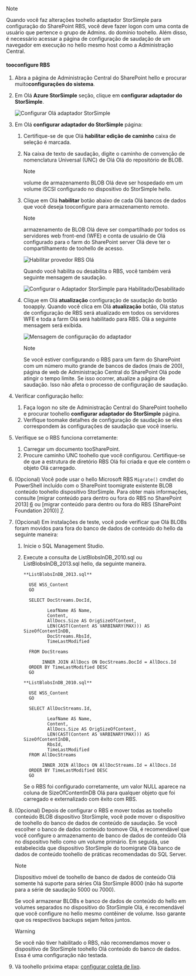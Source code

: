 <!--author=SharS last changed: 1/14/2016 -->

> [!NOTE]
> Quando você faz alterações toohello adaptador StorSimple para configuração do SharePoint RBS, você deve fazer logon com uma conta de usuário que pertence o grupo de Admins. do domínio toohello. Além disso, é necessário acessar a página de configuração de saudação de um navegador em execução no hello mesmo host como a Administração Central.
> 
> 

#### <a name="tooconfigure-rbs"></a>tooconfigure RBS
1. Abra a página de Administração Central do SharePoint hello e procurar muito**configurações do sistema**. 
2. Em Olá **Azure StorSimple** seção, clique em **configurar adaptador do StorSimple**.
   
    ![Configurar Olá adaptador StorSimple](./media/storsimple-sharepoint-adapter-configure-rbs/HCS_SSASP_ConfigRBS1-include.png) 
3. Em Olá **configurar adaptador do StorSimple** página:
   
   1. Certifique-se de que Olá **habilitar edição de caminho** caixa de seleção é marcada.
   2. Na caixa de texto de saudação, digite o caminho de convenção de nomenclatura Universal (UNC) de Olá Olá do repositório de BLOB.
      
      > [!NOTE]
      > volume de armazenamento BLOB Olá deve ser hospedado em um volume iSCSI configurado no dispositivo do StorSimple hello.

   3. Clique em Olá **habilitar** botão abaixo de cada Olá bancos de dados que você deseja tooconfigure para armazenamento remoto.
      
      > [!NOTE]
      > armazenamento de BLOB Olá deve ser compartilhado por todos os servidores web front-end (WFE) e conta de usuário de Olá configurado para o farm do SharePoint server Olá deve ter o compartilhamento de toohello de acesso.
      
      ![Habilitar provedor RBS Olá](./media/storsimple-sharepoint-adapter-configure-rbs/HCS_SSASP_ConfigRBS2-include.png)
      
      Quando você habilita ou desabilita o RBS, você também verá seguinte mensagem de saudação.
      
      ![Configurar o Adaptador StorSimple para Habilitado/Desabilitado](./media/storsimple-sharepoint-adapter-configure-rbs/HCS_ConfigureStorSimpleAdapterEnableDisableMessage-include.png)

   4. Clique em Olá **atualização** configuração de saudação do botão tooapply. Quando você clica em Olá **atualização** botão, Olá status de configuração de RBS será atualizado em todos os servidores WFE e toda a farm Olá será habilitado para RBS. Olá a seguinte mensagem será exibida.
      
      ![Mensagem de configuração do adaptador](./media/storsimple-sharepoint-adapter-configure-rbs/HCS_SSASP_ConfigRBS3-include.png)
      
      > [!NOTE]
      > Se você estiver configurando o RBS para um farm do SharePoint com um número muito grande de bancos de dados (mais de 200), página de web de Administração Central do SharePoint Olá pode atingir o tempo limite. Se isso ocorrer, atualize a página de saudação. Isso não afeta o processo de configuração de saudação.

4. Verificar configuração hello:
   
   1. Faça logon no site de Administração Central do SharePoint toohello e procurar toohello **configurar adaptador do StorSimple** página.
   2. Verifique toomake detalhes de configuração de saudação se eles correspondem às configurações de saudação que você inseriu. 
5. Verifique se o RBS funciona corretamente:
   
   1. Carregar um documento tooSharePoint. 
   2. Procure caminho UNC toohello que você configurou. Certifique-se de que a estrutura de diretório RBS Olá foi criada e que ele contém o objeto Olá carregado.
6. (Opcional) Você pode usar o hello Microsoft RBS `Migrate()` cmdlet do PowerShell incluído com o SharePoint toomigrate existente BLOB conteúdo toohello dispositivo StorSimple. Para obter mais informações, consulte [migrar conteúdo para dentro ou fora do RBS no SharePoint 2013] [ 6] ou [migrar conteúdo para dentro ou fora do RBS (SharePoint Foundation 2010)] [7].
7. (Opcional) Em instalações de teste, você pode verificar que Olá BLOBs foram movidos para fora do banco de dados de conteúdo do hello da seguinte maneira: 
   
   1. Inicie o SQL Management Studio.
   2. Execute a consulta de ListBlobsInDB_2010.sql ou ListBlobsInDB_2013.sql hello, da seguinte maneira.
      
      ```
      **ListBlobsInDB_2013.sql**
      
        USE WSS_Content
        GO
      
        SELECT DocStreams.DocId,
      
               LeafName AS Name,
               Content,
               AllDocs.Size AS OrigSizeOfContent,
               LEN(CAST(Content AS VARBINARY(MAX))) AS SizeOfContentInDB,
               DocStreams.RbsId,
               TimeLastModified
      
        FROM DocStreams
      
             INNER JOIN AllDocs ON DocStreams.DocId = AllDocs.Id
        ORDER BY TimeLastModified DESC
        GO
      
      **ListBlobsInDB_2010.sql**
      
        USE WSS_Content
        GO
      
        SELECT AllDocStreams.Id,
      
               LeafName AS Name,
               Content,
               AllDocs.Size AS OrigSizeOfContent,
               LEN(CAST(Content AS VARBINARY(MAX))) AS SizeOfContentInDB,
               RbsId,
               TimeLastModified
        FROM AllDocStreams
      
             INNER JOIN AllDocs ON AllDocStreams.Id = AllDocs.Id
        ORDER BY TimeLastModified DESC
        GO
      ```
      
      Se o RBS foi configurado corretamente, um valor NULL aparece na coluna de SizeOfContentInDB Olá para qualquer objeto que foi carregado e externalizado com êxito com RBS.
8. (Opcional) Depois de configurar o RBS e mover todas as toohello conteúdo BLOB dispositivo StorSimple, você pode mover o dispositivo de toohello do banco de dados de conteúdo de saudação. Se você escolher o banco de dados conteúdo toomove Olá, é recomendável que você configure o armazenamento de banco de dados de conteúdo Olá no dispositivo hello como um volume primário. Em seguida, use estabelecida que dispositivo StorSimple do toomigrate Olá banco de dados de conteúdo toohello de práticas recomendadas do SQL Server. 
   
   > [!NOTE]
   > Dispositivo móvel de toohello de banco de dados de conteúdo Olá somente há suporte para séries Olá StorSimple 8000 (não há suporte para a série de saudação 5000 ou 7000).
   
   Se você armazenar BLOBs e banco de dados de conteúdo do hello em volumes separados no dispositivo do StorSimple Olá, é recomendável que você configure no hello mesmo contêiner de volume. Isso garante que os respectivos backups sejam feitos juntos.
   
   > [!WARNING]
   > Se você não tiver habilitado o RBS, não recomendamos mover o dispositivo de StorSimple toohello Olá conteúdo do banco de dados. Essa é uma configuração não testada.
   
9. Vá toohello próxima etapa: [configurar coleta de lixo](#configure-garbage-collection).

[6]: https://technet.microsoft.com/library/ff628254(v=office.15).aspx
[7]: https://technet.microsoft.com/library/ff628255(v=office.14).aspx
